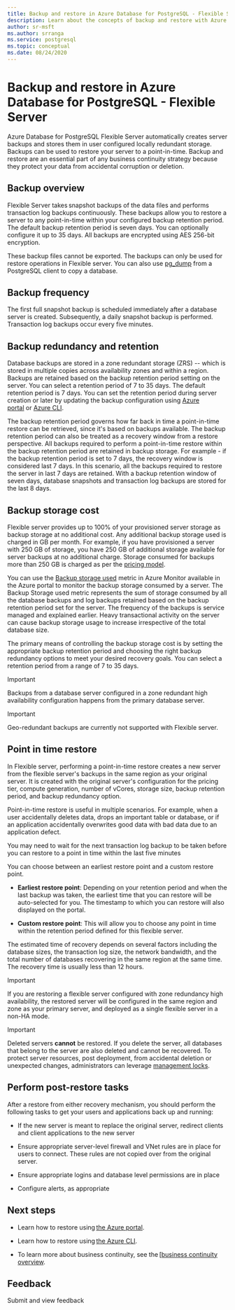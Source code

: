 ```yaml
---
title: Backup and restore in Azure Database for PostgreSQL - Flexible Server
description: Learn about the concepts of backup and restore with Azure Database for PostgreSQL - Flexible Server
author: sr-msft
ms.author: srranga
ms.service: postgresql
ms.topic: conceptual
ms.date: 08/24/2020
---
```

# Backup and restore in Azure Database for PostgreSQL - Flexible Server

Azure Database for PostgreSQL Flexible Server automatically creates
server backups and stores them in user configured locally redundant
storage. Backups can be used to restore your server to a point-in-time.
Backup and restore are an essential part of any business continuity
strategy because they protect your data from accidental corruption or
deletion.

## Backup overview

Flexible Server takes snapshot backups of the data files and performs
transaction log backups continuously. These backups allow you to restore
a server to any point-in-time within your configured backup retention
period. The default backup retention period is seven days. You can
optionally configure it up to 35 days. All backups are encrypted using
AES 256-bit encryption.

These backup files cannot be exported. The backups can only be used for
restore operations in Flexible server. You can also
use [pg_dump](https://docs.microsoft.com/en-us/azure/postgresql/howto-migrate-using-dump-and-restore) from
a PostgreSQL client to copy a database.

## Backup frequency

The first full snapshot backup is scheduled immediately after a database
server is created. Subsequently, a daily snapshot backup is performed.
Transaction log backups occur every five minutes.

## Backup redundancy and retention

Database backups are stored in a zone redundant storage (ZRS) -- which
is stored in multiple copies across availability zones and within a
region. Backups are retained based on the backup retention period
setting on the server. You can select a retention period of 7 to 35
days. The default retention period is 7 days. You can set the retention
period during server creation or later by updating the backup
configuration using [Azure portal](https://docs.microsoft.com/en-us/azure/postgresql/howto-restore-server-portal#set-backup-configuration) or [Azure CLI](https://docs.microsoft.com/en-us/azure/postgresql/howto-restore-server-cli#set-backup-configuration).

The backup retention period governs how far back in time a point-in-time
restore can be retrieved, since it\'s based on backups available. The
backup retention period can also be treated as a recovery window from a
restore perspective. All backups required to perform a point-in-time
restore within the backup retention period are retained in backup
storage. For example - if the backup retention period is set to 7 days,
the recovery window is considered last 7 days. In this scenario, all the
backups required to restore the server in last 7 days are retained. With
a backup retention window of seven days, database snapshots and
transaction log backups are stored for the last 8 days.

## Backup storage cost

Flexible server provides up to 100% of your provisioned server storage
as backup storage at no additional cost. Any additional backup storage
used is charged in GB per month. For example, if you have provisioned a
server with 250 GB of storage, you have 250 GB of additional storage
available for server backups at no additional charge. Storage consumed
for backups more than 250 GB is charged as per the [pricing model](https://azure.microsoft.com/pricing/details/postgresql/).

You can use the [Backup storage used](https://docs.microsoft.com/en-us/azure/postgresql/concepts-monitoring) metric
in Azure Monitor available in the Azure portal to monitor the backup
storage consumed by a server. The Backup Storage used metric represents
the sum of storage consumed by all the database backups and log backups
retained based on the backup retention period set for the server. The
frequency of the backups is service managed and explained earlier. Heavy
transactional activity on the server can cause backup storage usage to
increase irrespective of the total database size.

The primary means of controlling the backup storage cost is by setting
the appropriate backup retention period and choosing the right backup
redundancy options to meet your desired recovery goals. You can select a
retention period from a range of 7 to 35 days.

> [!IMPORTANT]
> Backups from a database server configured in a zone redundant
high availability configuration happens from the primary database
server.

> [!IMPORTANT]
> Geo-redundant backups are currently not supported with
Flexible server.

## Point in time restore

In Flexible server, performing a point-in-time restore creates a new
server from the flexible server\'s backups in the same region as your
original server. It is created with the original server\'s configuration
for the pricing tier, compute generation, number of vCores, storage
size, backup retention period, and backup redundancy option.

Point-in-time restore is useful in multiple scenarios. For example, when
a user accidentally deletes data, drops an important table or database,
or if an application accidentally overwrites good data with bad data due
to an application defect.

You may need to wait for the next transaction log backup to be taken
before you can restore to a point in time within the last five minutes

You can choose between an earliest restore point and a custom restore
point.

-   **Earliest restore point**: Depending on your retention period and
    when the last backup was taken, the earliest time that you can
    restore will be auto-selected for you. The timestamp to which you
    can restore will also displayed on the portal.

-   **Custom restore point**: This will allow you to choose any point in
    time within the retention period defined for this flexible server.

The estimated time of recovery depends on several factors including the
database sizes, the transaction log size, the network bandwidth, and the
total number of databases recovering in the same region at the same
time. The recovery time is usually less than 12 hours.


> [!IMPORTANT]
> If you are restoring a flexible server configured with zone
redundancy high availability, the restored server will be configured in
the same region and zone as your primary server, and deployed as a
single flexible server in a non-HA mode.

> [!IMPORTANT]
> Deleted servers **cannot** be restored. If you delete the server, all
databases that belong to the server are also deleted and cannot be
recovered. To protect server resources, post deployment, from accidental
deletion or unexpected changes, administrators can
leverage [management locks](https://docs.microsoft.com/en-us/azure/azure-resource-manager/resource-group-lock-resources).

## Perform post-restore tasks

After a restore from either recovery mechanism, you should perform the
following tasks to get your users and applications back up and running:

-   If the new server is meant to replace the original server, redirect clients and client applications to the new server

-   Ensure appropriate server-level firewall and VNet rules are in place for users to connect. These rules are not copied over from the original server.

-   Ensure appropriate logins and database level permissions are in place

-   Configure alerts, as appropriate

## Next steps

-   Learn how to restore using [the Azure portal](https://docs.microsoft.com/en-us/azure/postgresql/howto-restore-server-portal).

-   Learn how to restore using [the Azure CLI](https://docs.microsoft.com/en-us/azure/postgresql/howto-restore-server-cli).

-   To learn more about business continuity, see the [[business continuity overview](https://docs.microsoft.com/en-us/azure/postgresql/concepts-business-continuity).

## Feedback

Submit and view feedback 
